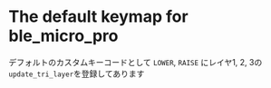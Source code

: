# The default keymap for ble_micro_pro

デフォルトのカスタムキーコードとして
`LOWER`, `RAISE` にレイヤ1, 2, 3の`update_tri_layer`を登録してあります
